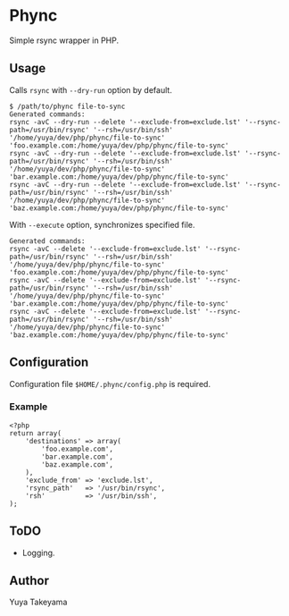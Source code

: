 Phync
=====

Simple rsync wrapper in PHP.

Usage
-----

Calls `rsync` with `--dry-run` option by default.

```
$ /path/to/phync file-to-sync
Generated commands:
rsync -avC --dry-run --delete '--exclude-from=exclude.lst' '--rsync-path=/usr/bin/rsync' '--rsh=/usr/bin/ssh' '/home/yuya/dev/php/phync/file-to-sync' 'foo.example.com:/home/yuya/dev/php/phync/file-to-sync'
rsync -avC --dry-run --delete '--exclude-from=exclude.lst' '--rsync-path=/usr/bin/rsync' '--rsh=/usr/bin/ssh' '/home/yuya/dev/php/phync/file-to-sync' 'bar.example.com:/home/yuya/dev/php/phync/file-to-sync'
rsync -avC --dry-run --delete '--exclude-from=exclude.lst' '--rsync-path=/usr/bin/rsync' '--rsh=/usr/bin/ssh' '/home/yuya/dev/php/phync/file-to-sync' 'baz.example.com:/home/yuya/dev/php/phync/file-to-sync'
```

With `--execute` option, synchronizes specified file.

```
Generated commands:
rsync -avC --delete '--exclude-from=exclude.lst' '--rsync-path=/usr/bin/rsync' '--rsh=/usr/bin/ssh' '/home/yuya/dev/php/phync/file-to-sync' 'foo.example.com:/home/yuya/dev/php/phync/file-to-sync'
rsync -avC --delete '--exclude-from=exclude.lst' '--rsync-path=/usr/bin/rsync' '--rsh=/usr/bin/ssh' '/home/yuya/dev/php/phync/file-to-sync' 'bar.example.com:/home/yuya/dev/php/phync/file-to-sync'
rsync -avC --delete '--exclude-from=exclude.lst' '--rsync-path=/usr/bin/rsync' '--rsh=/usr/bin/ssh' '/home/yuya/dev/php/phync/file-to-sync' 'baz.example.com:/home/yuya/dev/php/phync/file-to-sync'
```

Configuration
-------------

Configuration file `$HOME/.phync/config.php` is required.

### Example

```
<?php
return array(
    'destinations' => array(
        'foo.example.com',
        'bar.example.com',
        'baz.example.com',
    ),
    'exclude_from' => 'exclude.lst',
    'rsync_path'   => '/usr/bin/rsync',
    'rsh'          => '/usr/bin/ssh',
);
```

ToDO
----

- Logging.

Author
------

Yuya Takeyama
